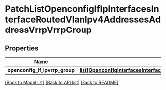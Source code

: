 # PatchListOpenconfigIfIpInterfacesInterfaceRoutedVlanIpv4AddressesAddressVrrpVrrpGroup

## Properties
Name | Type | Description | Notes
------------ | ------------- | ------------- | -------------
**openconfig_if_ipvrrp_group** | [**list[OpenconfigInterfacesInterfacesOpenconfiginterfacesinterfacesSubinterfacesOpenconfigifipipv4AddressesVrrpVrrpgroup]**](OpenconfigInterfacesInterfacesOpenconfiginterfacesinterfacesSubinterfacesOpenconfigifipipv4AddressesVrrpVrrpgroup.md) |  | [optional] 

[[Back to Model list]](../README.md#documentation-for-models) [[Back to API list]](../README.md#documentation-for-api-endpoints) [[Back to README]](../README.md)


